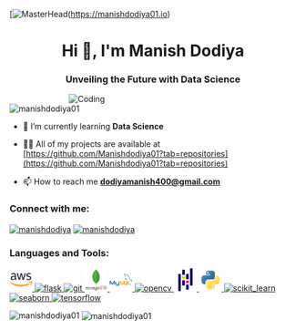 [![MasterHead](https://www.google.com/imgres?imgurl=https%3A%2F%2Frepository-images.githubusercontent.com%2F588181932%2Fe36ec678-7984-4cdd-8e4c-a3932772ff8e&tbnid=kfpqCuXmfeFi9M&vet=12ahUKEwigkNWjiqCEAxVUS2wGHZl9B1UQMygCegQIARBe..i&imgrefurl=https%3A%2F%2Fgithub.com%2FAnmol-Baranwal%2FCool-GIFs-For-GitHub&docid=hqmA8T4OFW0sOM&w=1600&h=700&q=banner%20for%20coding%20gif&ved=2ahUKEwigkNWjiqCEAxVUS2wGHZl9B1UQMygCegQIARBe)(https://manishdodiya01.io)
<h1 align="center">Hi 👋, I'm Manish Dodiya</h1>
<h3 align="center">Unveiling the Future with Data Science</h3>
<img align='right' alt='Coding' width='400' src="https://media.giphy.com/media/v1.Y2lkPTc5MGI3NjExdGowc3oxZmY4Zms0YWp1eHloem4yY2pwaTRrMHFodGNwbTJiZjl1MyZlcD12MV9pbnRlcm5hbF9naWZfYnlfaWQmY3Q9Zw/LaVp0AyqR5bGsC5Cbm/giphy.gif"

<p align="left"> <img src="https://komarev.com/ghpvc/?username=manishdodiya01&label=Profile%20views&color=0e75b6&style=flat" alt="manishdodiya01" /> </p>

- 🌱 I’m currently learning **Data Science**

- 👨‍💻 All of my projects are available at [https://github.com/Manishdodiya01?tab=repositories](https://github.com/Manishdodiya01?tab=repositories)

- 📫 How to reach me **dodiyamanish400@gmail.com**

<h3 align="left">Connect with me:</h3>
<p align="left">
<a href="https://linkedin.com/in/manishdodiya" target="blank"><img align="center" src="https://raw.githubusercontent.com/rahuldkjain/github-profile-readme-generator/master/src/images/icons/Social/linked-in-alt.svg" alt="manishdodiya" height="30" width="40" /></a>
<a href="https://kaggle.com/manishdodiya" target="blank"><img align="center" src="https://raw.githubusercontent.com/rahuldkjain/github-profile-readme-generator/master/src/images/icons/Social/kaggle.svg" alt="manishdodiya" height="30" width="40" /></a>
</p>

<h3 align="left">Languages and Tools:</h3>
<p align="left"> <a href="https://aws.amazon.com" target="_blank" rel="noreferrer"> <img src="https://raw.githubusercontent.com/devicons/devicon/master/icons/amazonwebservices/amazonwebservices-original-wordmark.svg" alt="aws" width="40" height="40"/> </a> <a href="https://flask.palletsprojects.com/" target="_blank" rel="noreferrer"> <img src="https://www.vectorlogo.zone/logos/pocoo_flask/pocoo_flask-icon.svg" alt="flask" width="40" height="40"/> </a> <a href="https://git-scm.com/" target="_blank" rel="noreferrer"> <img src="https://www.vectorlogo.zone/logos/git-scm/git-scm-icon.svg" alt="git" width="40" height="40"/> </a> <a href="https://www.mongodb.com/" target="_blank" rel="noreferrer"> <img src="https://raw.githubusercontent.com/devicons/devicon/master/icons/mongodb/mongodb-original-wordmark.svg" alt="mongodb" width="40" height="40"/> </a> <a href="https://www.mysql.com/" target="_blank" rel="noreferrer"> <img src="https://raw.githubusercontent.com/devicons/devicon/master/icons/mysql/mysql-original-wordmark.svg" alt="mysql" width="40" height="40"/> </a> <a href="https://opencv.org/" target="_blank" rel="noreferrer"> <img src="https://www.vectorlogo.zone/logos/opencv/opencv-icon.svg" alt="opencv" width="40" height="40"/> </a> <a href="https://pandas.pydata.org/" target="_blank" rel="noreferrer"> <img src="https://raw.githubusercontent.com/devicons/devicon/2ae2a900d2f041da66e950e4d48052658d850630/icons/pandas/pandas-original.svg" alt="pandas" width="40" height="40"/> </a> <a href="https://www.python.org" target="_blank" rel="noreferrer"> <img src="https://raw.githubusercontent.com/devicons/devicon/master/icons/python/python-original.svg" alt="python" width="40" height="40"/> </a> <a href="https://scikit-learn.org/" target="_blank" rel="noreferrer"> <img src="https://upload.wikimedia.org/wikipedia/commons/0/05/Scikit_learn_logo_small.svg" alt="scikit_learn" width="40" height="40"/> </a> <a href="https://seaborn.pydata.org/" target="_blank" rel="noreferrer"> <img src="https://seaborn.pydata.org/_images/logo-mark-lightbg.svg" alt="seaborn" width="40" height="40"/> </a> <a href="https://www.tensorflow.org" target="_blank" rel="noreferrer"> <img src="https://www.vectorlogo.zone/logos/tensorflow/tensorflow-icon.svg" alt="tensorflow" width="40" height="40"/> </a> </p>

<p><img align="left" src="https://github-readme-stats.vercel.app/api/top-langs?username=manishdodiya01&show_icons=true&locale=en&layout=compact" alt="manishdodiya01" /></p>

<p>&nbsp;<img align="center" src="https://github-readme-stats.vercel.app/api?username=manishdodiya01&show_icons=true&locale=en" alt="manishdodiya01" /></p>
